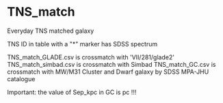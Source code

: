 # TNS_match

Everyday TNS matched galaxy

TNS ID in table with a "\*" marker has SDSS spectrum

TNS_match_GLADE.csv is crossmatch with 'VII/281/glade2'
TNS_match_simbad.csv is crossmatch with Simbad
TNS_match_GC.csv is crossmatch with MW/M31 Cluster and Dwarf galaxy by SDSS MPA-JHU catalogue



Important: the value of Sep_kpc in GC is pc !!!